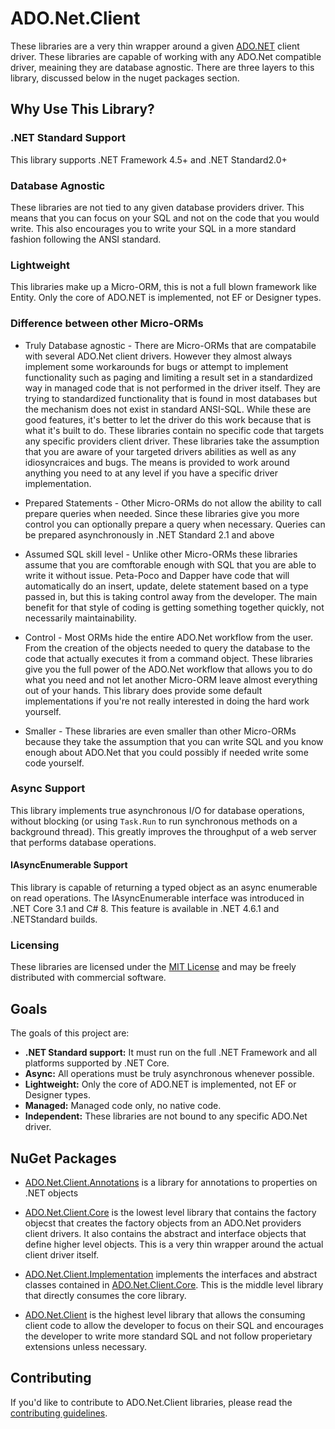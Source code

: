 # ADO.Net.Client
These libraries are a very thin wrapper around a given [ADO.NET](https://msdn.microsoft.com/en-us/library/e80y5yhx.aspx) client driver.
These libraries are capable of working with any ADO.Net compatible driver, meaining they are database agnostic.  There are three layers to this library, discussed below in the nuget packages section. 

## Why Use This Library?

### .NET Standard Support

This library supports .NET Framework 4.5+ and .NET Standard2.0+

### Database Agnostic

These libraries are not tied to any given database providers driver.  This means that you can focus on 
your SQL and not on the code that you would write.  This also encourages you to write your SQL
in a more standard fashion following the ANSI standard.

### Lightweight

This libraries make up a Micro-ORM, this is not a full blown framework like Entity.
Only the core of ADO.NET is implemented, not EF or Designer types.

### Difference between other Micro-ORMs

* Truly Database agnostic - There are Micro-ORMs that are compatabile with several ADO.Net client drivers.
  However they almost always implement some workarounds for bugs or attempt to implement functionality such as paging
  and limiting a result set in a standardized way in managed code that is not performed in the driver itself.  They
  are trying to standardized functionality that is found in most databases
  but the mechanism does not exist in standard ANSI-SQL.
  While these are good features, it's better to let the driver do this work because that is what it's built to do.
  These libraries contain no specific code that targets any specific providers client driver.  These libraries
  take the assumption that you are aware of your targeted drivers abilities as well as any idiosyncraices and bugs.
  The means is provided to work around anything you need to at any level if you have a specific driver implementation.

* Prepared Statements - Other Micro-ORMs do not allow the ability to call prepare queries when needed.  Since these libraries give you
more control you can optionally prepare a query when necessary.  Queries can be prepared asynchronously
in .NET Standard 2.1 and above

* Assumed SQL skill level - Unlike other Micro-ORMs these libraries assume that you are
comftorable enough with SQL that you are able to write it without issue.  Peta-Poco and Dapper
have code that will automatically do an insert, update, delete statement based on a type passed in,
but this is taking control away from the developer.  The main benefit for that style of coding
is getting something together quickly, not necessarily maintainability.  

* Control - Most ORMs hide the entire ADO.Net workflow from the user.  From the creation of the objects
needed to query the database to the code that actually executes it from a command object.  These libraries 
give you the full power of the ADO.Net workflow that allows you to do what you need and not let another Micro-ORM
leave almost everything out of your hands.  This library does provide some default
implementations if you're not really interested in doing the hard work yourself.

* Smaller - These libraries are even smaller than other Micro-ORMs because they take the assumption
that you can write SQL and you know enough about ADO.Net that you could possibly if needed write some code yourself.

### Async Support

This library implements true asynchronous I/O for database operations, without blocking
(or using `Task.Run` to run synchronous methods on a background thread). This greatly
improves the throughput of a web server that performs database operations.

#### IAsyncEnumerable Support

This library is capable of returning a typed object as an async enumerable on read operations.  The IAsyncEnumerable interface was introduced in .NET Core 3.1 and C# 8.  This feature is available in .NET 4.6.1 and .NETStandard builds.

### Licensing

These libraries are licensed under the [MIT License](LICENSE.md) and may be freely distributed with commercial software.

## Goals

The goals of this project are:

* **.NET Standard support:** It must run on the full .NET Framework and all platforms supported by .NET Core.
* **Async:** All operations must be truly asynchronous whenever possible.
* **Lightweight:** Only the core of ADO.NET is implemented, not EF or Designer types.
* **Managed:** Managed code only, no native code.
* **Independent:** These libraries are not bound to any specific ADO.Net driver.

## NuGet Packages

* [ADO.Net.Client.Annotations](https://www.nuget.org/packages/ADO.Net.Client.Annotations/) is a library for annotations to properties on .NET objects 

* [ADO.Net.Client.Core](https://www.nuget.org/packages/ADO.Net.Client.Core/) is the lowest level library that contains the factory objecst that
creates the factory objects from an ADO.Net providers client drivers.  It also contains the abstract and interface objects that define higher level objects.
  This is a very thin wrapper around the actual client driver itself.
* [ADO.Net.Client.Implementation](https://www.nuget.org/packages/ADO.Net.Client.Implementation/) implements the interfaces and abstract classes
  contained in [ADO.Net.Client.Core](https://github.com/rgarrison12345/ADO.Net.Client/tree/master/src/ADO.Net.Client.Core).  This is the middle level library that directly consumes
  the core library.
* [ADO.Net.Client](https://www.nuget.org/packages/ADO.Net.Client/) is the highest level library that allows
  the consuming client code to allow the developer to focus on their SQL and encourages the developer to write more standard SQL
  and not follow properietary extensions unless necessary.

## Contributing

If you'd like to contribute to ADO.Net.Client libraries, please read the [contributing guidelines](CONTRIBUTING.md).
